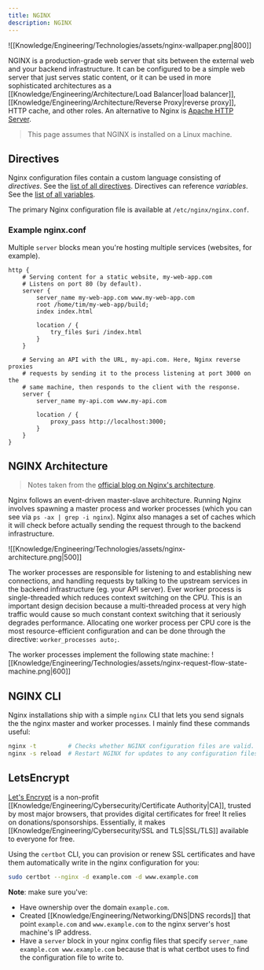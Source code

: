 ```yaml
---
title: NGINX
description: NGINX
---
```


![[Knowledge/Engineering/Technologies/assets/nginx-wallpaper.png|800]]

NGINX is a production-grade web server that sits between the external web and your backend infrastructure. It can be configured to be a simple web server that just serves static content, or it can be used in more sophisticated architectures as a [[Knowledge/Engineering/Architecture/Load Balancer|load balancer]], [[Knowledge/Engineering/Architecture/Reverse Proxy|reverse proxy]], HTTP cache, and other roles. An alternative to Nginx is [Apache HTTP Server](https://httpd.apache.org/).

> This page assumes that NGINX is installed on a Linux machine.

## Directives
Nginx configuration files contain a custom language consisting of *directives*. See the [list of all directives](https://nginx.org/en/docs/dirindex.html). Directives can reference *variables*. See the [list of all variables](https://nginx.org/en/docs/varindex.html).

The primary Nginx configuration file is available at `/etc/nginx/nginx.conf`. 

### Example nginx.conf
Multiple `server` blocks mean you're hosting multiple services (websites, for example). 
```nginx
http {
    # Serving content for a static website, my-web-app.com
    # Listens on port 80 (by default).
    server {
        server_name my-web-app.com www.my-web-app.com
        root /home/tim/my-web-app/build;
        index index.html

        location / {
            try_files $uri /index.html
        }
    }

    # Serving an API with the URL, my-api.com. Here, Nginx reverse proxies
    # requests by sending it to the process listening at port 3000 on the
    # same machine, then responds to the client with the response.
    server {
        server_name my-api.com www.my-api.com

        location / {
            proxy_pass http://localhost:3000;
        }
    }
}
```

## NGINX Architecture
> Notes taken from the [official blog on Nginx's architecture](https://www.nginx.com/blog/inside-nginx-how-we-designed-for-performance-scale/).

Nginx follows an event-driven master-slave architecture. Running Nginx involves spawning a master process and worker processes (which you can see via `ps -ax | grep -i nginx`). Nginx also manages a set of caches which it will check before actually sending the request through to the backend infrastructure.

![[Knowledge/Engineering/Technologies/assets/nginx-architecture.png|500]]

The worker processes are responsible for listening to and establishing new connections, and handling requests by talking to the upstream services in the backend infrastructure (eg. your API server). Ever worker process is single-threaded which reduces context switching on the CPU. This is an important design decision because a multi-threaded process at very high traffic would cause so much constant context switching that it seriously degrades performance. Allocating one worker process per CPU core is the most resource-efficient configuration and can be done through the directive: `worker_processes auto;`.

The worker processes implement the following state machine:
![[Knowledge/Engineering/Technologies/assets/nginx-request-flow-state-machine.png|600]]

## NGINX CLI
Nginx installations ship with a simple `nginx` CLI that lets you send signals the the nginx master and worker processes. I mainly find these commands useful:
```bash
nginx -t         # Checks whether NGINX configuration files are valid.
nginx -s reload  # Restart NGINX for updates to any configuration files to take effect.
```

## LetsEncrypt
[Let's Encrypt](https://letsencrypt.org/) is a non-profit [[Knowledge/Engineering/Cybersecurity/Certificate Authority|CA]], trusted by most major browsers, that provides digital certificates for free! It relies on donations/sponsorships. Essentially, it makes [[Knowledge/Engineering/Cybersecurity/SSL and TLS|SSL/TLS]] available to everyone for free.

Using the `certbot` CLI, you can provision or renew SSL certificates and have them automatically write in the nginx configuration for you:
```bash
sudo certbot --nginx -d example.com -d www.example.com
```
**Note**: make sure you've:
- Have ownership over the domain `example.com`.
- Created [[Knowledge/Engineering/Networking/DNS|DNS records]] that point `example.com` and `www.example.com` to the nginx server's host machine's IP address.
- Have a `server` block in your nginx config files that specify `server_name example.com www.example.com` because that is what certbot uses to find the configuration file to write to.
